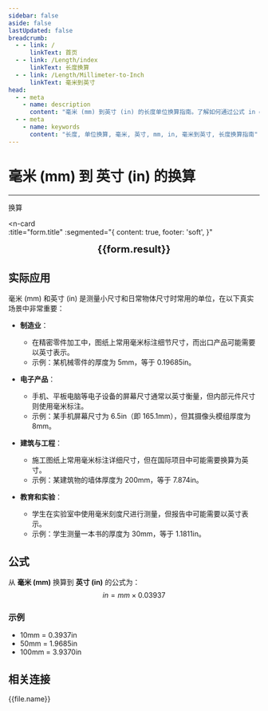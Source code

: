 ```yaml
---
sidebar: false
aside: false
lastUpdated: false
breadcrumb:
  - - link: /
      linkText: 首页
  - - link: /Length/index
      linkText: 长度换算
  - - link: /Length/Millimeter-to-Inch
      linkText: 毫米到英寸
head:
  - - meta
    - name: description
      content: "毫米 (mm) 到英寸 (in) 的长度单位换算指南。了解如何通过公式 in = mm × 0.03937 换算为英寸。"
  - - meta
    - name: keywords
      content: "长度, 单位换算, 毫米, 英寸, mm, in, 毫米到英寸, 长度换算指南"
---
```

# 毫米 (mm) 到 英寸 (in) 的换算
---
<script setup>
import { onMounted, reactive, inject, ref } from 'vue'
import { NButton, NForm, NFormItem, NInput, NInputNumber, NSelect, NCard, useMessage,NGrid ,NGi } from 'naive-ui'
import { defineClientComponent } from 'vitepress'
import { Length } from '../../files';
const seoKey = ['单位转换器','单位换算','长度单位转换器','长度单位转换','尺寸换算','长度单位换算','长度单位换算表','厘米和毫米换算','mm是毫米吗','毫米和厘米换算','m cm','毫米换算','厘米毫米换算','一毫米等于多少厘米','cm和mm换算','毫米单位','一毫米等于多少米','mm换算cm','mm和cm换算','ｍｍ','毫米换算厘米','毫米英文','mm单位','mm换算m','英寸转毫米','分米单位','.mm','mm和m换算','cm mm','厘米换算毫米','mm cm','毫米和米换算','一厘米等于多少毫米','平方毫米','一米等于多少毫米','毫米和厘米','毫米换算米','mm是什么单位','mm to m','mm to cm','um','nm','cm','mm','mi','m']
const convert = inject('convert')

const form = reactive({
  number: null,
  result: '',
  title: '毫米 (mm) 到英寸 (in) 的长度单位换算'
})

const convertHandler = () => {
  if (form.number !== null && !isNaN(form.number)) {
    const convertedValue = parseFloat(form.number) * 0.03937
    form.result = `${form.number}mm = ${convertedValue.toFixed(4)}in`
  } else {
    form.result = '请输入有效的数值。'
  }
}
</script>

<n-form size="large" :model="form">
  <n-form-item label="毫米 (mm)">
    <n-input-number v-model:value="form.number" placeholder="输入毫米" style="width: 100%" />
  </n-form-item>
  <n-form-item>
    <n-button type="info" @click="convertHandler" block>换算</n-button>
  </n-form-item>
</n-form>

<n-card  
  :title="form.title"
  :segmented="{
    content: true,
    footer: 'soft',
  }"
>
  <div  style="text-align:center;font-size:20px;">
    <strong>{{form.result}}</strong>
  </div>
    <template #footer>
    <div>
      <span v-for="item of seoKey">{{item}}，</span>
    </div>
  </template>
</n-card>

## 实际应用

毫米 (mm) 和英寸 (in) 是测量小尺寸和日常物体尺寸时常用的单位，在以下真实场景中非常重要：

- **制造业**：
  - 在精密零件加工中，图纸上常用毫米标注细节尺寸，而出口产品可能需要以英寸表示。
  - 示例：某机械零件的厚度为 5mm，等于 0.19685in。

- **电子产品**：
  - 手机、平板电脑等电子设备的屏幕尺寸通常以英寸衡量，但内部元件尺寸则使用毫米标注。
  - 示例：某手机屏幕尺寸为 6.5in（即 165.1mm），但其摄像头模组厚度为 8mm。

- **建筑与工程**：
  - 施工图纸上常用毫米标注详细尺寸，但在国际项目中可能需要换算为英寸。
  - 示例：某建筑物的墙体厚度为 200mm，等于 7.874in。

- **教育和实验**：
  - 学生在实验室中使用毫米刻度尺进行测量，但报告中可能需要以英寸表示。
  - 示例：学生测量一本书的厚度为 30mm，等于 1.1811in。

## 公式

从 **毫米 (mm)** 换算到 **英寸 (in)** 的公式为：
$$ in = mm \times 0.03937 $$

### 示例
- 10mm = 0.3937in
- 50mm = 1.9685in
- 100mm = 3.9370in

## 相关连接
<n-grid x-gap="12" :cols="2">
  <n-gi v-for="(file, index) in Length" :key="index">
    <n-button
      text
      tag="a"
      :href="file.path"
      type="info"
    >
      {{file.name}}
    </n-button>
  </n-gi>
</n-grid>